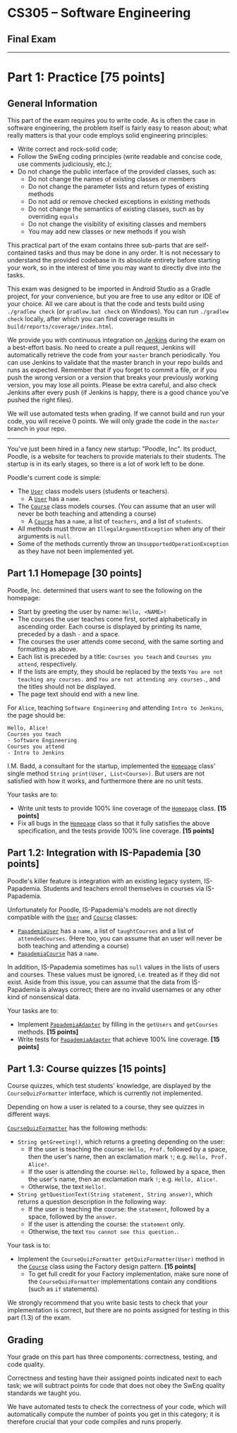 # CS305 – Software Engineering

## Final Exam

---

# Part 1: Practice [75 points]

## General Information

This part of the exam requires you to write code. As is often the case in software engineering, the problem itself is fairly easy to reason about; what really matters is that your code employs solid engineering principles:

- Write correct and rock-solid code;
- Follow the SwEng coding principles (write readable and concise code, use comments judiciously, etc.);
- Do not change the public interface of the provided classes, such as:
  - Do not change the names of existing classes or members
  - Do not change the parameter lists and return types of existing methods
  - Do not add or remove checked exceptions in existing methods
  - Do not change the semantics of existing classes, such as by overriding `equals`
  - Do not change the visibility of exisiting classes and members
  - You may add new classes or new methods if you wish

This practical part of the exam contains three sub-parts that are self-contained tasks and thus may be done in any order. It is not necessary to understand the provided codebase in its absolute entirety before starting your work, so in the interest of time you may want to directly dive into the tasks.

This exam was designed to be imported in Android Studio as a Gradle project, for your convenience, but you are free to use any editor or IDE of your choice. All we care about is that the code and tests build using `./gradlew check` (or `gradlew.bat check` on Windows). You can run `./gradlew check` locally, after which you can find coverage results in `build/reports/coverage/index.html`.

We provide you with continuous integration on [Jenkins](https://jenkins.epfl.ch/sweng) during the exam on a best-effort basis. No need to create a pull request, Jenkins will automatically retrieve the code from your `master` branch periodically. You can use Jenkins to validate that the master branch in your repo builds and runs as expected. Remember that if you forget to commit a file, or if you push the wrong version or a version that breaks your previously working version, you may lose all points. Please be extra careful, and also check Jenkins after every push (if Jenkins is happy, there is a good chance you've pushed the right files).

We will use automated tests when grading. If we cannot build and run your code, you will receive 0 points. We will only grade the code in the `master` branch in your repo.

---

You've just been hired in a fancy new startup: "Poodle, Inc". Its product, Poodle, is a website for teachers to provide materials to their students. The startup is in its early stages, so there is a lot of work left to be done.

Poodle's current code is simple:

- The [`User`](src/main/java/ch/epfl/sweng/User.java) class models users (students or teachers).
  - A [`User`](src/main/java/ch/epfl/sweng/User.java) has a `name`.
- The [`Course`](src/main/java/ch/epfl/sweng/Course.java) class models courses. (You can assume that an user will never be both teaching and attending a course)
  - A [`Course`](src/main/java/ch/epfl/sweng/Course.java) has a `name`, a list of `teachers`, and a list of `students`.
- All methods must throw an `IllegalArgumentException` when any of their arguments is `null`.
- Some of the methods currently throw an `UnsupportedOperationException` as they have not been implemented yet.


## Part 1.1 Homepage [30 points]
  
Poodle, Inc. determined that users want to see the following on the homepage:

- Start by greeting the user by name: `Hello, <NAME>!`
- The courses the user teaches come first, sorted alphabetically in ascending order. 
  Each course is displayed by printing its name, preceded by a dash `-` and a space.
- The courses the user attends come second, with the same sorting and formatting as above.
- Each list is preceded by a title: `Courses you teach` and `Courses you attend`, respectively.
- If the lists are empty, they should be replaced by the texts `You are not teaching any courses.` and `You are not attending any courses.`, and the titles should not be displayed.
- The page text should end with a new line.

For `Alice`, teaching `Software Engineering` and attending `Intro to Jenkins`, the page should be:

```
Hello, Alice!
Courses you teach
- Software Engineering
Courses you attend
- Intro to Jenkins

```

I.M. Badd, a consultant for the startup, implemented the [`Homepage`](src/main/java/ch/epfl/sweng/Homepage.java) class' single method `String print(User, List<Course>)`. But users are not satisfied with how it works, and furthermore there are no unit tests.

Your tasks are to:

- Write unit tests to provide 100% line coverage of the [`Homepage`](src/main/java/ch/epfl/sweng/Homepage.java) class. **[15 points]**
- Fix all bugs in the [`Homepage`](src/main/java/ch/epfl/sweng/Homepage.java)  class so that it fully satisfies the above specification, and the tests provide 100% line coverage. **[15 points]**


## Part 1.2: Integration with IS-Papademia [30 points]

Poodle's killer feature is integration with an existing legacy system, IS-Papademia. Students and teachers enroll themselves in courses via IS-Papademia.

Unfortunately for Poodle, IS-Papademia's models are not directly compatible with the [`User`](src/main/java/ch/epfl/sweng/User.java) and [`Course`](src/main/java/ch/epfl/sweng/Course.java) classes:

- [`PapademiaUser`](src/main/java/ch/epfl/sweng/PapademiaUser.java) has a `name`, a list of `taughtCourses` and a list of `attendedCourses`. (Here too, you can assume that an user will never be both teaching and attending a course)
- [`PapademiaCourse`](src/main/java/ch/epfl/sweng/PapademiaCourse.java) has a `name`.

In addition, IS-Papademia sometimes has `null` values in the lists of users and courses. These values must be ignored, i.e. treated as if they did not exist.
Aside from this issue, you can assume that the data from IS-Papademia is always correct; there are no invalid usernames or any other kind of nonsensical data.

Your tasks are to:

- Implement [`PapademiaAdapter`](src/main/java/ch/epfl/sweng/PapademiaAdapter.java) by filling in the `getUsers` and `getCourses` methods. **[15 points]**
- Write tests for [`PapademiaAdapter`](src/main/java/ch/epfl/sweng/PapademiaAdapter.java) that achieve 100% line coverage. **[15 points]**


## Part 1.3: Course quizzes [15 points]

Course quizzes, which test students' knowledge, are displayed by the `CourseQuizFormatter` interface, which is currently not implemented.

Depending on how a user is related to a course, they see quizzes in different ways.

[`CourseQuizFormatter`](src/main/java/ch/epfl/sweng/CourseQuizFormatter.java) has the following methods:

- `String getGreeting()`, which returns a greeting depending on the user:
  - If the user is teaching the course: `Hello, Prof.` followed by a space, then the user's name, then an exclamation mark `!`; e.g. `Hello, Prof. Alice!`.
  - If the user is attending the course: `Hello,` followed by a space, then the user's name, then an exclamation mark `!`; e.g. `Hello, Alice!`.
  - Otherwise, the text `Hello!`.
- `String getQuestionText(String statement, String answer)`, which returns a question description in the following way:
  - If the user is teaching the course: the `statement`, followed by a space, followed by the `answer`.
  - If the user is attending the course: the `statement` only.
  - Otherwise, the text `You cannot see this question.`.


Your task is to:

- Implement the `CourseQuizFormatter getQuizFormatter(User)` method in the [`Course`](src/main/java/ch/epfl/sweng/Course.java) class using the Factory design pattern. **[15 points]**
  - To get full credit for your Factory implementation, make sure none of the `CourseQuizFormatter` implementations contain any conditions (such as `if` statements).

We strongly recommend that you write basic tests to check that your implementation is correct, but there are no points assigned for testing in this part (1.3) of the exam.


## Grading

Your grade on this part has three components: correctness, testing, and code quality.

Correctness and testing have their assigned points indicated next to each task; we will subtract points for code that does not obey the SwEng quality standards we taught you.

We have automated tests to check the correctness of your code, which will automatically compute the number of points you get in this category; it is therefore crucial that your code compiles and runs properly.
